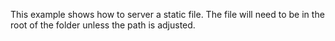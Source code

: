 This example shows how to server a static file. The file will need to be in the root of the folder unless the path is adjusted.
